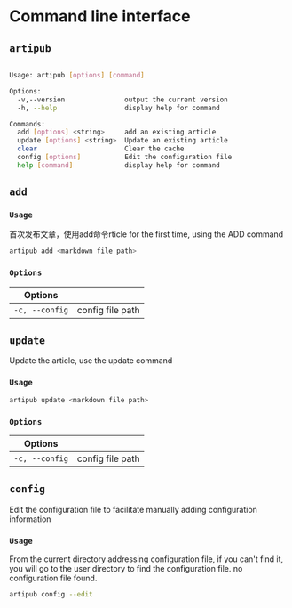 # Command line interface

## `artipub`

```bash

Usage: artipub [options] [command]

Options:
  -v,--version               output the current version
  -h, --help                 display help for command

Commands:
  add [options] <string>     add an existing article
  update [options] <string>  Update an existing article
  clear                      Clear the cache
  config [options]           Edit the configuration file
  help [command]             display help for command
```

## `add`

### `Usage`

首次发布文章，使用add命令rticle for the first time, using the ADD command

```bash
artipub add <markdown file path>
```

### `Options`


| Options        |                  |
| -------------- | ---------------- |
| `-c, --config` | config file path |

## `update`

Update the article, use the update command

### `Usage`

```bash
artipub update <markdown file path>
```

### `Options`


| Options        |                  |
| -------------- | ---------------- |
| `-c, --config` | config file path |


## `config`

Edit the configuration file to facilitate manually adding configuration information

### `Usage`

From the current directory addressing configuration file, if you can't find it, you will go to the user directory to find the configuration file. no configuration file found.

```bash
artipub config --edit
```


